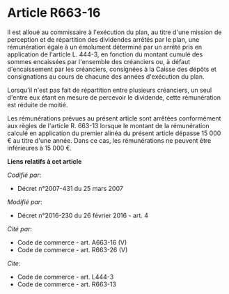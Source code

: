 # Article R663-16

Il est alloué au commissaire à l'exécution du plan, au titre d'une mission de perception et de répartition des dividendes
arrêtés par le plan, une rémunération égale à un émolument déterminé par un arrêté pris en application de l'article L. 444-3,
en fonction du montant cumulé des sommes encaissées par l'ensemble des créanciers ou, à défaut d'encaissement par les
créanciers, consignées à la Caisse des dépôts et consignations au cours de chacune des années d'exécution du plan. 

Lorsqu'il n'est pas fait de répartition entre plusieurs créanciers, un seul d'entre eux étant en mesure de percevoir le
dividende, cette rémunération est réduite de moitié. 

Les rémunérations prévues au présent article sont arrêtées conformément aux règles de l'article R. 663-13 lorsque le montant
de la rémunération calculé en application du premier alinéa du présent article dépasse 15 000 € au titre d'une année. Dans ce
cas, les rémunérations ne peuvent être inférieures à 15 000 €.

**Liens relatifs à cet article**

_Codifié par_:

  - Décret n°2007-431 du 25 mars 2007

_Modifié par_:

  - Décret n°2016-230 du 26 février 2016 - art. 4

_Cité par_:

  - Code de commerce - art. A663-16 (V)
  - Code de commerce - art. R663-26 (V)

_Cite_:

  - Code de commerce - art. L444-3
  - Code de commerce - art. R663-13
